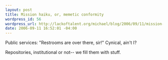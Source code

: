 ```yaml
--- 
layout: post
title: Mission haiku, or, memetic conformity
wordpress_id: 56
wordpress_url: http://lackoftalent.org/michael/blog/2006/09/11/mission-haiku-or-memetic-conformity/
date: 2006-09-11 16:52:01 -04:00
---
```

Public services:
"Restrooms are over there, sir!"
Cynical, ain't I?

Repositories,
institutional or not--
we fill them with stuff.
